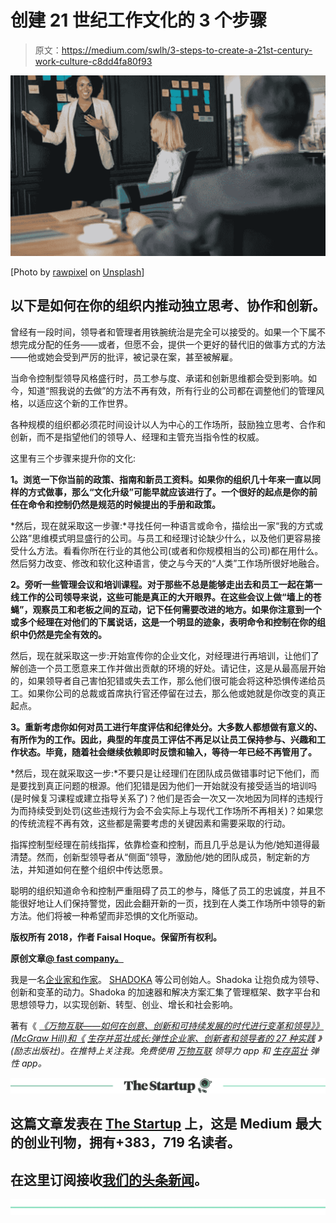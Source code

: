 # 创建 21 世纪工作文化的 3 个步骤

> 原文：<https://medium.com/swlh/3-steps-to-create-a-21st-century-work-culture-c8dd4fa80f93>

![](img/171c0b7e71c4ab63b5180ea854b0c2a4.png)

[Photo by [rawpixel](https://unsplash.com/photos/JjsAlrtKGGs?utm_source=unsplash&utm_medium=referral&utm_content=creditCopyText) on [Unsplash](https://unsplash.com/?utm_source=unsplash&utm_medium=referral&utm_content=creditCopyText)]

## 以下是如何在你的组织内推动独立思考、协作和创新。

曾经有一段时间，领导者和管理者用铁腕统治是完全可以接受的。如果一个下属不想完成分配的任务——或者，但愿不会，提供一个更好的替代旧的做事方式的方法——他或她会受到严厉的批评，被记录在案，甚至被解雇。

当命令控制型领导风格盛行时，员工参与度、承诺和创新思维都会受到影响。如今，知道“照我说的去做”的方法不再有效，所有行业的公司都在调整他们的管理风格，以适应这个新的工作世界。

各种规模的组织都必须花时间设计以人为中心的工作场所，鼓励独立思考、合作和创新，而不是指望他们的领导人、经理和主管充当指令性的权威。

这里有三个步骤来提升你的文化:

**1。浏览一下你当前的政策、指南和新员工资料。如果你的组织几十年来一直以同样的方式做事，那么“文化升级”可能早就应该进行了。一个很好的起点是你的前任在命令和控制仍然是规范的时候提出的手册和政策。**

*然后，现在就采取这一步骤:*寻找任何一种语言或命令，描绘出一家“我的方式或公路”思维模式明显盛行的公司。与员工和经理讨论缺少什么，以及他们更容易接受什么方法。看看你所在行业的其他公司(或者和你规模相当的公司)都在用什么。然后努力改变、修改和软化这种语言，使之与今天的“人类”工作场所很好地融合。

**2。旁听一些管理会议和培训课程。对于那些不总是能够走出去和员工一起在第一线工作的公司领导来说，这些可能是真正的大开眼界。在这些会议上做“墙上的苍蝇”，观察员工和老板之间的互动，记下任何需要改进的地方。如果你注意到一个或多个经理在对他们的下属说话，这是一个明显的迹象，表明命令和控制在你的组织中仍然是完全有效的。**

然后，现在就采取这一步:开始宣传你的企业文化，对经理进行再培训，让他们了解创造一个员工愿意来工作并做出贡献的环境的好处。请记住，这是从最高层开始的，如果领导者自己害怕犯错或失去工作，那么他们很可能会将这种恐惧传递给员工。如果你公司的总裁或首席执行官还停留在过去，那么他或她就是你改变的真正起点。

**3。重新考虑你如何对员工进行年度评估和纪律处分。大多数人都想做有意义的、有所作为的工作。因此，典型的年度员工评估不再足以让员工保持参与、兴趣和工作状态。毕竟，随着社会继续依赖即时反馈和输入，等待一年已经不再管用了。**

*然后，现在就采取这一步:*不要只是让经理们在团队成员做错事时记下他们，而是要找到真正问题的根源。他们犯错是因为他们一开始就没有接受适当的培训吗(是时候复习课程或建立指导关系了)？他们是否会一次又一次地因为同样的违规行为而持续受到处罚(这些违规行为会不会实际上与现代工作场所不再相关)？如果您的传统流程不再有效，这些都是需要考虑的关键因素和需要采取的行动。

指挥控制型经理在前线指挥，依靠检查和控制，而且几乎总是认为他/她知道得最清楚。然而，创新型领导者从“侧面”领导，激励他/她的团队成员，制定新的方法，并知道如何在整个组织中传达愿景。

聪明的组织知道命令和控制严重阻碍了员工的参与，降低了员工的忠诚度，并且不能很好地让人们保持警觉，因此会翻开新的一页，找到在人类工作场所中领导的新方法。他们将被一种希望而非恐惧的文化所驱动。

**版权所有 2018，作者 Faisal Hoque。保留所有权利。**

**原创文章**[**@ fast company**](https://www.fastcompany.com/90250899/3-steps-to-create-a-21st-century-work-culture)[**。**](https://www.fastcompany.com/40535080/ask-these-4-empathetic-questions-when-youre-struggling-to-listen)

我是一名[企业家和作家](http://faisalhoque.com/speaking/)。 [SHADOKA](http://shadoka.com/) 等公司创始人。Shadoka 让抱负成为领导、创新和变革的动力。Shadoka 的加速器和解决方案汇集了管理框架、数字平台和思想领导力，以实现创新、转型、创业、增长和社会影响。

著有《 [*《万物互联——如何在创意、创新和可持续发展的时代进行变革和领导》》(McGraw Hill)和《*](http://www.amazon.com/Everything-Connects-Creativity-Innovation-Sustainability/dp/0071830758/ref=sr_1_1?ie=UTF8&qid=1376488798&sr=8-1&keywords=everything+connects%2Bfaisal+hoque) *[*生存并茁壮成长:弹性企业家、创新者和领导者的 27 种实践*](http://survivetothrive.pub/) 》(励志出版社)。在推特上关注我。*免费使用* [*万物互联*](http://app.everythingconnectsthebook.com/login.php) *领导力 app 和* [*生存茁壮*](http://app.survivetothrive.pub/login.php) *弹性 app。**

[![](img/308a8d84fb9b2fab43d66c117fcc4bb4.png)](https://medium.com/swlh)

## 这篇文章发表在 [The Startup](https://medium.com/swlh) 上，这是 Medium 最大的创业刊物，拥有+383，719 名读者。

## 在这里订阅接收[我们的头条新闻](http://growthsupply.com/the-startup-newsletter/)。

[![](img/b0164736ea17a63403e660de5dedf91a.png)](https://medium.com/swlh)